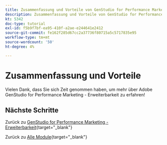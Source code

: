 ```yaml
---
title: Zusammenfassung und Vorteile von GenStudio for Performance Marketing - Erweiterbarkeit
description: Zusammenfassung und Vorteile von GenStudio for Performance Marketing - Erweiterbarkeit
kt: 5342
doc-type: tutorial
exl-id: f5b9f7bf-ea95-410f-a2ae-e244641e2412
source-git-commit: fe162f285d67cc2a37736f80715a5c5717835e95
workflow-type: tm+mt
source-wordcount: '50'
ht-degree: 4%

---
```


# Zusammenfassung und Vorteile

Vielen Dank, dass Sie sich Zeit genommen haben, um mehr über Adobe GenStudio for Performance Marketing - Erweiterbarkeit zu erfahren!


## Nächste Schritte

Zurück zu [GenStudio for Performance Marketing - Erweiterbarkeit](./genstudioext.md){target="_blank"}

Zurück zu [Alle Module](./../../../overview.md){target="_blank"}
